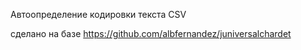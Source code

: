 Автоопределение кодировки текста CSV

сделано на базе https://github.com/albfernandez/juniversalchardet
